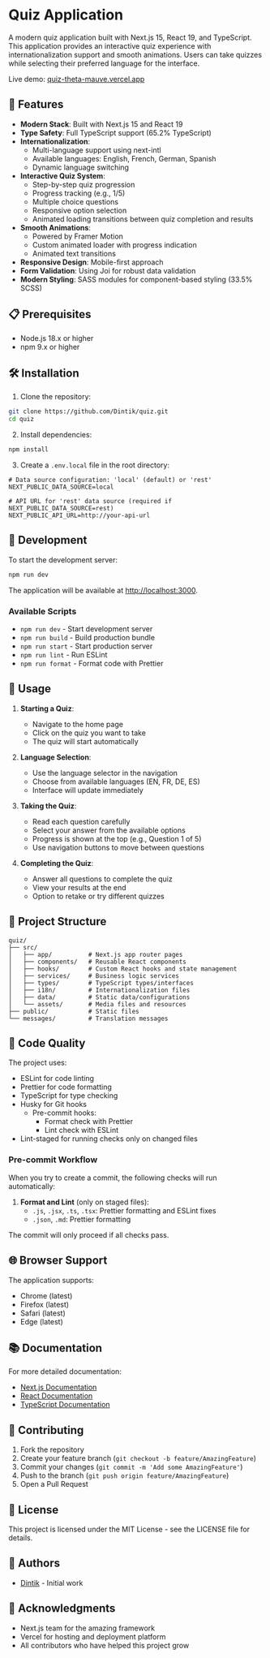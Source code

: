 # Quiz Application

A modern quiz application built with Next.js 15, React 19, and TypeScript. This application provides an interactive quiz experience with internationalization support and smooth animations. Users can take quizzes while selecting their preferred language for the interface.

Live demo: [quiz-theta-mauve.vercel.app](https://quiz-theta-mauve.vercel.app)

## 🚀 Features

- **Modern Stack**: Built with Next.js 15 and React 19
- **Type Safety**: Full TypeScript support (65.2% TypeScript)
- **Internationalization**:
  - Multi-language support using next-intl
  - Available languages: English, French, German, Spanish
  - Dynamic language switching
- **Interactive Quiz System**:
  - Step-by-step quiz progression
  - Progress tracking (e.g., 1/5)
  - Multiple choice questions
  - Responsive option selection
  - Animated loading transitions between quiz completion and results
- **Smooth Animations**:
  - Powered by Framer Motion
  - Custom animated loader with progress indication
  - Animated text transitions
- **Responsive Design**: Mobile-first approach
- **Form Validation**: Using Joi for robust data validation
- **Modern Styling**: SASS modules for component-based styling (33.5% SCSS)

## 📋 Prerequisites

- Node.js 18.x or higher
- npm 9.x or higher

## 🛠️ Installation

1. Clone the repository:

```bash
git clone https://github.com/Dintik/quiz.git
cd quiz
```

2. Install dependencies:

```bash
npm install
```

3. Create a `.env.local` file in the root directory:

```env
# Data source configuration: 'local' (default) or 'rest'
NEXT_PUBLIC_DATA_SOURCE=local

# API URL for 'rest' data source (required if NEXT_PUBLIC_DATA_SOURCE=rest)
NEXT_PUBLIC_API_URL=http://your-api-url
```

## 🚀 Development

To start the development server:

```bash
npm run dev
```

The application will be available at [http://localhost:3000](http://localhost:3000).

### Available Scripts

- `npm run dev` - Start development server
- `npm run build` - Build production bundle
- `npm run start` - Start production server
- `npm run lint` - Run ESLint
- `npm run format` - Format code with Prettier

## 📱 Usage

1. **Starting a Quiz**:

   - Navigate to the home page
   - Click on the quiz you want to take
   - The quiz will start automatically

2. **Language Selection**:

   - Use the language selector in the navigation
   - Choose from available languages (EN, FR, DE, ES)
   - Interface will update immediately

3. **Taking the Quiz**:

   - Read each question carefully
   - Select your answer from the available options
   - Progress is shown at the top (e.g., Question 1 of 5)
   - Use navigation buttons to move between questions

4. **Completing the Quiz**:
   - Answer all questions to complete the quiz
   - View your results at the end
   - Option to retake or try different quizzes

## 📁 Project Structure

```
quiz/
├── src/
│   ├── app/          # Next.js app router pages
│   ├── components/   # Reusable React components
│   ├── hooks/        # Custom React hooks and state management
│   ├── services/     # Business logic services
│   ├── types/        # TypeScript types/interfaces
│   ├── i18n/         # Internationalization files
│   ├── data/         # Static data/configurations
│   └── assets/       # Media files and resources
├── public/           # Static files
└── messages/         # Translation messages
```

## 🧪 Code Quality

The project uses:

- ESLint for code linting
- Prettier for code formatting
- TypeScript for type checking
- Husky for Git hooks
  - Pre-commit hooks:
    - Format check with Prettier
    - Lint check with ESLint
- Lint-staged for running checks only on changed files

### Pre-commit Workflow

When you try to create a commit, the following checks will run automatically:

1. **Format and Lint** (only on staged files):
   - `.js`, `.jsx`, `.ts`, `.tsx`: Prettier formatting and ESLint fixes
   - `.json`, `.md`: Prettier formatting

The commit will only proceed if all checks pass.

## 🌐 Browser Support

The application supports:

- Chrome (latest)
- Firefox (latest)
- Safari (latest)
- Edge (latest)

## 📚 Documentation

For more detailed documentation:

- [Next.js Documentation](https://nextjs.org/docs)
- [React Documentation](https://react.dev)
- [TypeScript Documentation](https://www.typescriptlang.org/docs)

## 🤝 Contributing

1. Fork the repository
2. Create your feature branch (`git checkout -b feature/AmazingFeature`)
3. Commit your changes (`git commit -m 'Add some AmazingFeature'`)
4. Push to the branch (`git push origin feature/AmazingFeature`)
5. Open a Pull Request

## 📄 License

This project is licensed under the MIT License - see the LICENSE file for details.

## 👥 Authors

- [Dintik](https://github.com/Dintik) - Initial work

## 🙏 Acknowledgments

- Next.js team for the amazing framework
- Vercel for hosting and deployment platform
- All contributors who have helped this project grow
